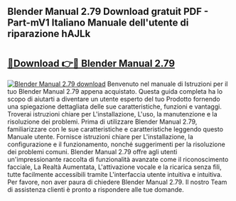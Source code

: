 ## Blender Manual 2.79 Download gratuit PDF - Part-mV1 Italiano Manuale dell'utente di riparazione hAJLk

# <h2><a href="http://dfe8yk.blite.top/?on=Blender+Manual+2.79">🔗Download 👉🔴 Blender Manual 2.79</a></h2>

[![Blender Manual 2.79 download](https://i.imgur.com/lujVjoI.png)](http://dfe8yk.blite.top/?on=Blender+Manual+2.79)
Benvenuto nel manuale di Istruzioni per il tuo Blender Manual 2.79 appena acquistato. Questa guida completa ha lo scopo di aiutarti a diventare un utente esperto del tuo Prodotto fornendo una spiegazione dettagliata delle sue caratteristiche, funzioni e vantaggi. Troverai istruzioni chiare per L'installazione, L'uso, la manutenzione e la risoluzione dei problemi. Prima di utilizzare Blender Manual 2.79, familiarizzare con le sue caratteristiche e caratteristiche leggendo questo Manuale utente. Fornisce istruzioni chiare per L'installazione, la configurazione e il funzionamento, nonché suggerimenti per la risoluzione dei problemi comuni. Blender Manual 2.79 offre agli utenti un'impressionante raccolta di funzionalità avanzate come il riconoscimento facciale, La Realtà Aumentata, L'attivazione vocale e la ricarica senza fili, tutte facilmente accessibili tramite L'interfaccia utente intuitiva e intuitiva. Per favore, non aver paura di chiedere Blender Manual 2.79. Il nostro Team di assistenza clienti è pronto a rispondere alle tue domande.
